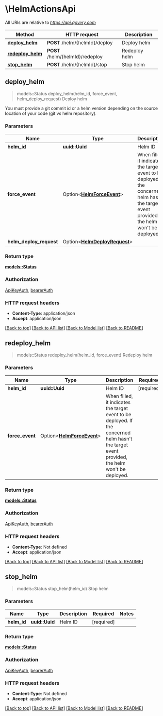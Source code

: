 # \HelmActionsApi

All URIs are relative to *https://api.qovery.com*

Method | HTTP request | Description
------------- | ------------- | -------------
[**deploy_helm**](HelmActionsApi.md#deploy_helm) | **POST** /helm/{helmId}/deploy | Deploy helm
[**redeploy_helm**](HelmActionsApi.md#redeploy_helm) | **POST** /helm/{helmId}/redeploy | Redeploy helm
[**stop_helm**](HelmActionsApi.md#stop_helm) | **POST** /helm/{helmId}/stop | Stop helm



## deploy_helm

> models::Status deploy_helm(helm_id, force_event, helm_deploy_request)
Deploy helm

You must provide a git commit id or a helm version depending on the source location of your code (git vs helm repository).

### Parameters


Name | Type | Description  | Required | Notes
------------- | ------------- | ------------- | ------------- | -------------
**helm_id** | **uuid::Uuid** | Helm ID | [required] |
**force_event** | Option<[**HelmForceEvent**](.md)> | When filled, it indicates the target event to be deployed.   If the concerned helm hasn't the target event provided, the helm won't be deployed.  |  |
**helm_deploy_request** | Option<[**HelmDeployRequest**](HelmDeployRequest.md)> |  |  |

### Return type

[**models::Status**](Status.md)

### Authorization

[ApiKeyAuth](../README.md#ApiKeyAuth), [bearerAuth](../README.md#bearerAuth)

### HTTP request headers

- **Content-Type**: application/json
- **Accept**: application/json

[[Back to top]](#) [[Back to API list]](../README.md#documentation-for-api-endpoints) [[Back to Model list]](../README.md#documentation-for-models) [[Back to README]](../README.md)


## redeploy_helm

> models::Status redeploy_helm(helm_id, force_event)
Redeploy helm

### Parameters


Name | Type | Description  | Required | Notes
------------- | ------------- | ------------- | ------------- | -------------
**helm_id** | **uuid::Uuid** | Helm ID | [required] |
**force_event** | Option<[**HelmForceEvent**](.md)> | When filled, it indicates the target event to be deployed.   If the concerned helm hasn't the target event provided, the helm won't be deployed.  |  |

### Return type

[**models::Status**](Status.md)

### Authorization

[ApiKeyAuth](../README.md#ApiKeyAuth), [bearerAuth](../README.md#bearerAuth)

### HTTP request headers

- **Content-Type**: Not defined
- **Accept**: application/json

[[Back to top]](#) [[Back to API list]](../README.md#documentation-for-api-endpoints) [[Back to Model list]](../README.md#documentation-for-models) [[Back to README]](../README.md)


## stop_helm

> models::Status stop_helm(helm_id)
Stop helm

### Parameters


Name | Type | Description  | Required | Notes
------------- | ------------- | ------------- | ------------- | -------------
**helm_id** | **uuid::Uuid** | Helm ID | [required] |

### Return type

[**models::Status**](Status.md)

### Authorization

[ApiKeyAuth](../README.md#ApiKeyAuth), [bearerAuth](../README.md#bearerAuth)

### HTTP request headers

- **Content-Type**: Not defined
- **Accept**: application/json

[[Back to top]](#) [[Back to API list]](../README.md#documentation-for-api-endpoints) [[Back to Model list]](../README.md#documentation-for-models) [[Back to README]](../README.md)

